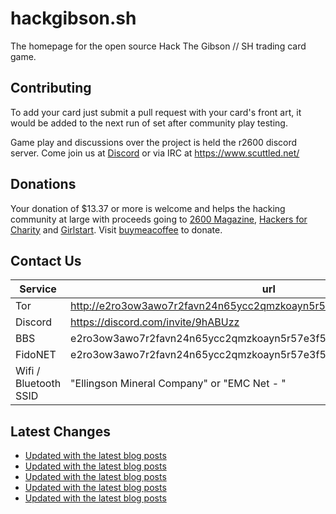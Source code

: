 # hackgibson.sh
The homepage for the open source Hack The Gibson // SH trading card game.


## Contributing

To add your card just submit a pull request with your card's front art, it would be added to the next run of set after community play testing.

Game play and discussions over the project is held the r2600 discord server. Come join us at [Discord](https://discord.com/invite/9hABUzz) or via IRC at https://www.scuttled.net/


## Donations

Your donation of $13.37 or more is welcome and helps the hacking community at large with proceeds going to [2600 Magazine](https://2600.com/), [Hackers for Charity](https://hackersforcharity.org) and [Girlstart](https://girlstart.org).  Visit [buymeacoffee](https://www.buymeacoffee.com/hackgibson.sh) to donate.


## Contact Us

Service | url
-|-
Tor | http://e2ro3ow3awo7r2favn24n65ycc2qmzkoayn5r57e3f56nvjwdcgg32ad.onion
Discord | https://discord.com/invite/9hABUzz
BBS | e2ro3ow3awo7r2favn24n65ycc2qmzkoayn5r57e3f56nvjwdcgg32ad.onion:23
FidoNET | e2ro3ow3awo7r2favn24n65ycc2qmzkoayn5r57e3f56nvjwdcgg32ad.onion:24554
Wifi / Bluetooth SSID | "Ellingson Mineral Company" or "EMC Net - <fidonet address>"

## Latest Changes
<!-- BLOG-POST-LIST:START -->
- [Updated with the latest blog posts](https://github.com/DFW2600/hackgibson.sh/commit/a7ee94bf6b6b63f2fc82bb5549e46a9b0b44c979)
- [Updated with the latest blog posts](https://github.com/DFW2600/hackgibson.sh/commit/4a753b4bcbbc0e36d35dc45abe71b39aa8997a52)
- [Updated with the latest blog posts](https://github.com/DFW2600/hackgibson.sh/commit/0e90cd1345613289df7dcf57d6a649f296b99437)
- [Updated with the latest blog posts](https://github.com/DFW2600/hackgibson.sh/commit/f2151352a434c4338e8e605087e80e015b372bd9)
- [Updated with the latest blog posts](https://github.com/DFW2600/hackgibson.sh/commit/6d7bb38ba16c316b0d6c2914b4d5b948b3ec877b)
<!-- BLOG-POST-LIST:END -->
